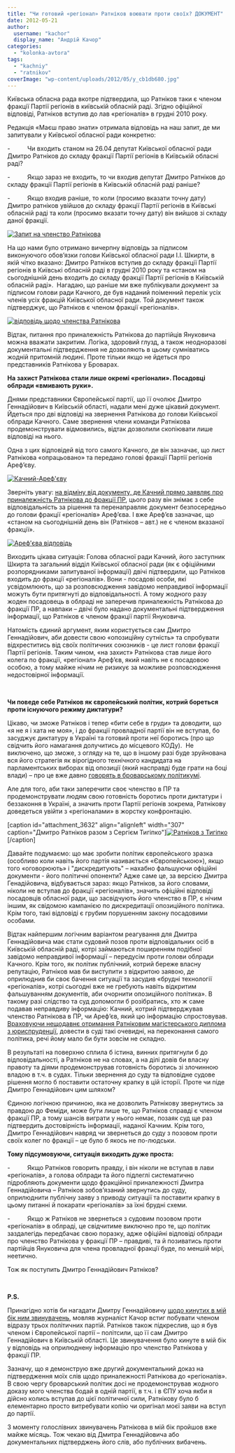 ```yaml
---
title: "Чи готовий «регіонал» Ратніков воювати проти своїх? ДОКУМЕНТ"
date: 2012-05-21
author: 
  username: "kachor"
  display_name: "Андрій Качор"
categories: 
  - "kolonka-avtora"
tags: 
  - "kachniy"
  - "ratnikov"
coverImage: "wp-content/uploads/2012/05/y_cb1db680.jpg"
---
```


Київська обласна рада вкотре підтвердила, що Ратніков таки є членом фракції Партії регіонів в київській обласній раді. Згідно офіційної відповіді, Ратніков вступив до лав «регіоналів» в грудні 2010 року.

Редакція «Маєш право знати» отримала відповідь на наш запит, де ми запитували у Київської обласної ради конкретно:

\-          Чи входить станом на 26.04 депутат Київської обласної ради Дмитро Ратніков до складу фракції Партії регіонів в Київській обласні раді?

\-          Якщо зараз не входить, то чи входив депутат Дмитро Ратніков до складу фракції Партії регіонів в Київській обласній раді раніше?

\-          Якщо входив раніше, то коли (просимо вказати точну дату) Дмитро ратніков увійшов до складу фракції Партії регіонів в Київські обласній раді та коли (просимо вказати точну дату) він вийшов зі складу даної фракції.

[![](https://mpz.brovary.org/wp-content/uploads/2012/05/Id.-kod4.jpg "Запит на членство Ратнікова")](https://mpz.brovary.org/wp-content/uploads/2012/05/Id.-kod4.jpg)

На що нами було отримано вичерпну відповідь за підписом виконуючого обов’язки голови Київської обласної ради І.І. Шкирти, в якій чітко вказано: Дмитро Ратніков вступив до складу фракції Партії регіонів в Київські обласній раді в грудні 2010 року та «станом на сьогоднішній день входить до складу фракції Партії регіонів в Київській обласній раді».  Нагадаю, що раніше ми вже публікували документ за підписом голови ради Качного, де був наданий поіменний перелік усіх членів усіх фракцій Київської обласної ради. Той документ також підтверджує, що Ратніков є членом фракції «регіоналів».

[![](https://mpz.brovary.org/wp-content/uploads/2012/05/Scanned001-1.jpg "відповідь щодо членства Ратнікова")](https://mpz.brovary.org/wp-content/uploads/2012/05/Scanned001-1.jpg)

Відтак, питання про приналежність Ратнікова до партійців Януковича можна вважати закритим. Логіка, здоровий глузд, а також неодноразові документальні підтвердження не дозволяють в цьому сумніватись жодній притомній людині. Проте тільки якщо не йдеться про представників Ратнікова у Броварах.

**На захист Ратнікова стали лише окремі «регіонали». Посадовці облради «вмивають руки».**

Днями представники Європейської партії, що її очолює Дмитро Геннадійович в Київській області, надали мені дуже цікавий документ. Йдеться про дві відповіді на звернення Ратнікова до голови Київської облради Качного. Саме звернення члени команди Ратнікова продемонструвати відмовились, відтак дозволили скопіювати лише відповіді на нього.

Одна з цих відповідей від того самого Качного, де він зазначає, що лист Ратнікова «опрацьовано» та передано голові фракції Партії регіонів Ареф’єву.

[![](https://mpz.brovary.org/wp-content/uploads/2012/05/Id.-kod.2jpg.jpg "Качний-Ареф'єву")](https://mpz.brovary.org/wp-content/uploads/2012/05/Id.-kod.2jpg.jpg)

Зверніть увагу: [на відміну від документу, де Качний прямо заявляє про приналежність Ратнікова до фракції ПР](https://mpz.brovary.org/kandidat-v-brovarskiy-kod-dmitro-ratnikov-chlen-fraktsiyi-partiyi-regioniv-dokument-video/), цього разу він знімає з себе відповідальність за рішення та перенаправляє документ безпосередньо до голови фракції «регіоналів» Ареф’єва. І вже Ареф’єв зазначає, що «станом на сьогоднішній день він (Ратніков – авт.) не є членом вказаної фракції».

[![](https://mpz.brovary.org/wp-content/uploads/2012/05/Id.-kod3.jpg "Ареф'єва відповідь")](https://mpz.brovary.org/wp-content/uploads/2012/05/Id.-kod3.jpg)

Виходить цікава ситуація: Голова обласної ради Качний, його заступник Шкирта та загальний відділ Київської обласної ради (як є офіційними розпорядниками запитуваної інформації) двічі підтвердили, що Ратніков входить до фракції «регіоналів». Вони - посадові особи, які усвідомлюють, що за розповсюдження завідомо неправдивої інформації можуть бути притягнуті до відповідальності. А тому жодного разу жоден посадовець в облраді не заперечив приналежність Ратнікова до фракції ПР, а навпаки – двічі було надано документальні підтвердження інформації, що Ратніков є членом фракції партії Януковича.

Натомість єдиний аргумент, яким користується сам Дмитро Геннадійович, аби довести свою «опозиційну сутність» та спробувати відхреститись від своїх політичних союзників - це лист голови фракції Партії регіонів. Таким чином, «на захист» Ратнікова став лише його колега по фракції, «регіонал» Ареф’єв, який навіть не є посадовою особою, а тому майже нічим не ризикує за можливе розповсюдження недостовірної інформації.

 

**Чи поведе себе Ратніков як європейський політик, котрий бореться проти існуючого режиму диктатури?**

Цікаво, чи зможе Ратніков і тепер «бити себе в груди» та доводити, що «я не я і хата не моя», і до фракції провладної партії він не вступав, бо засуджує диктатуру в Україні та готовий проти неї боротись (про що свідчить його намагання долучитись до місцевого КОДу).  Не виключено, що зможе, з огляду на те, що в іншому разі буде зруйнована вся його стратегія як вірогідного технічного кандидата на парламентських виборах від опозиції (який насправді буде грати на боці влади) – про це вже давно [говорять в броварському політикумі](https://mpz.brovary.org/vpliv-vladi-na-zmi-v-brovarah-perevershiv-stalinski-chasi-statistika/).

Але для того, аби таки заперечити своє членство в ПР та продемонструвати людям свою готовність боротись проти диктатури і беззаконня в Україні, а значить проти Партії регіонів зокрема, Ратнікову доведеться увійти з «регіоналами» в жорстку конфронтацію.

\[caption id="attachment\_3632" align="alignleft" width="307" caption="Дмитро Ратніков разом з Сергієм Тигіпко"\][![](https://mpz.brovary.org/wp-content/uploads/2012/05/y_cb1db680.jpg "Ратніков з Тигіпко")](https://mpz.brovary.org/wp-content/uploads/2012/05/y_cb1db680.jpg)\[/caption\]

Давайте подумаємо: що має зробити політик європейського зразка (особливо коли навіть його партія називається «Європейською»), якщо того «оговорюють» і "дискредитують" – нахабно фальшуючи офіційні документи - його політичні опоненти? Адже саме це, за версією Дмитра Генадійовича, відбувається зараз: якщо Ратніков, за його словами, ніколи не вступав до фракції «регіоналів», значить офіційні відповіді посадовців обласної ради, що засвідчують його членство в ПР, є нічим іншим, як свідомою кампанією по дискредитації опозиційного політика. Крім того, такі відповіді є грубим порушенням закону посадовими особами.

Відтак найпершим логічним варіантом реагування для Дмитра Геннадійовича має стати судовий позов проти відповідальних осіб в Київській обласній раді, котрі займаються поширенням подібної завідомо неправдивої інформації – передусім проти голови облради Качного. Крім того, як політик публічний, котрий береже власну репутацію, Ратніков мав би виступити з відкритою заявою, де оприлюднив би своє бачення ситуації та засудив «брудні технології «регіоналів», котрі сьогодні вже не гребують навіть відкритим фальшуванням документів, аби очорнити опозиційного політика». В такому разі слідство та суд допомогли б розібратись, хто ж саме подавав неправдиву інформацію: Качний, котрий підтверджував членство Ратнікова в ПР, чи Ареф’єв, який цю інформацію спростовував. [Враховуючи нещодавнє отримання Ратніковим магістерського диплома з юриспруденції](https://vk.com/wall40196799_1255), довести в суді такі очевидні, на переконання самого політика, речі йому мало би бути зовсім не складно.

В результаті на поверхню сплила б істина, винних притягнули б до відповідальності, а Ратніков не на словах, а на ділі довів би власну правоту та діями продемонстрував готовність боротись зі злочинною владою в т.ч. в судах. Тільки звернення до суду та відповідне судове рішення могло б поставити остаточну крапку в цій історії. Проте чи піде Дмитро Геннадійович цим шляхом?

Єдиною логічною причиною, яка не дозволить Ратнікову звернутись за правдою до Феміди, може бути лише те, що Ратніков справді є членом фракції ПР, а тому шансів виграти у нього немає, позаяк суд ще раз підтвердить достовірність інформації, наданої Качним. Крім того, Дмитро Геннадійович навряд чи звернеться до суду з позовом проти своїх колег по фракції – це було б якось не по-людськи.

**Тому підсумовуючи, ситуація виходить дуже проста:**

\-          Якщо Ратніков говорить правду, і він ніколи не вступав в лави «регіоналів», а голова облради та його підлеглі систематично підробляють документи щодо фракційної приналежності Дмитра Геннадійовича – Ратніков зобов’язаний звернутись до суду, оприлюднити публічну заяву з приводу ситуації та поставити крапку в цьому питанні й покарати «регіоналів» за їхні брудні схеми.

\-          Якщо ж Ратніков не звернеться з судовим позовом проти «регіоналів» в облраді, це свідчитиме виключно про те, що політик заздалегідь передбачає свою поразку, адже офіційні відповіді облради про членство Ратнікова у фракції ПР – правдиві, та й позиватись проти партійців Януковича для члена провладної фракції буде, по меншій мірі, неетично.

Тож як поступить Дмитро Геннадійович Ратніков?

 

**P.S.**

Принагідно хотів би нагадати Дмитру Геннадійовичу [щодо кинутих в мій бік ним звинувачень](https://mpz.brovary.org/yak-regional-ratnikov-otzhog-na-zasidanni-brovarskogo-kodu/), мовляв журналіст Качор встиг побувати членом відразу трьох політичних партій. Ратніков також підкреслив, що я був членом і Європейської партії – політсили, що її сам Дмитро Геннадійович в Київській області. Це звинувачення було кинуте в мій бік у відповідь на оприлюднену інформацію про членство Ратнікова у фракції ПР.

Зазначу, що я демонструю вже другий документальний доказ на підтвердження моїх слів щодо приналежності Ратнікова до «регіоналів». В свою чергу броварський політик досі не продемонстрував жодного доказу мого членства бодай в одній партії, в т.ч. і в ЄПУ хоча якби я дійсно колись вступав до цієї політичної сили, Ратнікову було б елементарно просто витребувати копію чи оригінал моєї заяви на вступ до партії.

З моменту голослівних звинувачень Ратнікова в мій бік пройшов вже майже місяць. Тож чекаю від Дмитра Геннадійовича або документальних підтверджень його слів, або публічних вибачень.
